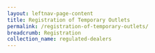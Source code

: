 ```yaml
---
layout: leftnav-page-content
title: Registration of Temporary Outlets
permalink: /registration-of-temporary-outlets/
breadcrumb: Registration
collection_name: regulated-dealers
---
```


